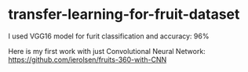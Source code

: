 # transfer-learning-for-fruit-dataset

I used VGG16 model for furit classification and accuracy: 96% 

Here is my first work with just Convolutional Neural Network: https://github.com/ierolsen/fruits-360-with-CNN
